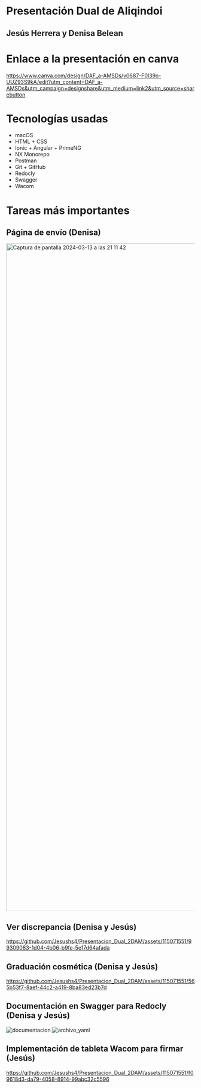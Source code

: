 # Presentación Dual de Aliqindoi
## Jesús Herrera y Denisa Belean

# Enlace a la presentación en canva
https://www.canva.com/design/DAF_a-AMSDs/v0687-F0l39o-UUZ93S9kA/edit?utm_content=DAF_a-AMSDs&utm_campaign=designshare&utm_medium=link2&utm_source=sharebutton

# Tecnologías usadas
- macOS
- HTML + CSS
- Ionic + Angular + PrimeNG
- NX Monorepo
- Postman
- Git + GitHub
- Redocly
- Swagger
- Wacom

# Tareas más importantes

## Página de envío (Denisa)
<img width="1783" alt="Captura de pantalla 2024-03-13 a las 21 11 42" src="https://github.com/Jesushs4/Presentacion_Dual_2DAM/assets/115071551/395037d8-7d00-4989-a4dd-51bd1a79c1d3">

## Ver discrepancia (Denisa y Jesús)
https://github.com/Jesushs4/Presentacion_Dual_2DAM/assets/115071551/99309083-1d04-4b06-b9fe-5e17d64afada

## Graduación cosmética (Denisa y Jesús)
https://github.com/Jesushs4/Presentacion_Dual_2DAM/assets/115071551/565b53f7-8aef-44c2-a419-8ba83ed23b7d


## Documentación en Swagger para Redocly (Denisa y Jesús)
![documentacion](https://github.com/Jesushs4/Presentacion_Dual_2DAM/assets/115071141/4e806c23-0d0b-4ff8-8f6c-fc6006201ede)
![archivo_yaml](https://github.com/Jesushs4/Presentacion_Dual_2DAM/assets/115071141/46a9fe68-3fed-4fc7-9852-bccebf006db3)

## Implementación de tableta Wacom para firmar (Jesús)
https://github.com/Jesushs4/Presentacion_Dual_2DAM/assets/115071551/f09618d3-da79-4058-8914-99abc32c5596


